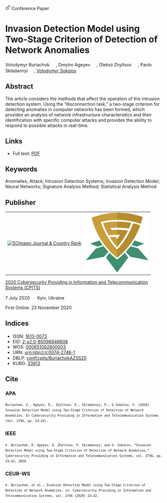 <img src="/icons/unlock.svg" width="16" height="16"> Conference Paper

# Invasion Detection Model using Two-Stage Criterion of Detection of Network Anomalies

Volodymyr Buriachok <a href="https://orcid.org/0000-0002-4055-1494" target="_blank"><img src="/volodymyr-sokolov/publications/blob/main/icons/orcid.svg" width="16" height="16"></a>,
Dmytro Ageyev <a href="https://orcid.org/0000-0002-2686-3854" target="_blank"><img src="/volodymyr-sokolov/publications/blob/main/icons/orcid.svg" width="16" height="16"></a>,
Oleksii Zhyltsov <a href="https://orcid.org/0000-0002-7253-5990" target="_blank"><img src="/volodymyr-sokolov/publications/blob/main/icons/orcid.svg" width="16" height="16"></a>,
Pavlo Skladannyi <a href="https://orcid.org/0000-0002-7775-6039" target="_blank"><img src="/volodymyr-sokolov/publications/blob/main/icons/orcid.svg" width="16" height="16"></a>,
<a href="/">Volodymyr Sokolov</a> <a href="https://orcid.org/0000-0002-9349-7946" target="_blank"><img src="/volodymyr-sokolov/publications/blob/main/icons/orcid.svg" width="16" height="16"></a>

## Abstract

The article considers the methods that affect the operation of the intrusion detection system. Using the “disconnection task,” a two-stage criterion for detecting anomalies in computer networks has been formed, which provides an analysis of network infrastructure characteristics and their identification with specific computer attacks and provides the ability to respond to possible attacks in real-time.

## Links

* Full text: [PDF](http://ceur-ws.org/Vol-2746/paper3.pdf)

## Keywords

Anomalies; Attack; Intrusion Detection Systems; Invasion Detection Model; Neural Networks; Signature Analysis Method; Statistical Analysis Method

## Publisher

<table>
<tr>
<td>
<a href="https://www.scimagojr.com/journalsearch.php?q=21100218356&amp;tip=sid&amp;exact=no" title="SCImago Journal &amp; Country Rank"><img border="0" src="https://www.scimagojr.com/journal_img.php?id=21100218356" alt="SCImago Journal &amp; Country Rank"  /></a>
</td>
<td style="text-align: left;">
<a href="https://cpits.kubg.edu.ua/"><img src="/icons/cpits.svg" width="200"></a>
</td>
</tr>
</table>

[2020 Cybersecurity Providing in Information and Telecommunication Systems (CPITS)](https://ceur-ws.org/Vol-2746/)

7 July 2020 <img src="/volodymyr-sokolov/publications/blob/main/icons/location-pin.svg" width="16" height="16"> Kyiv, Ukraine

First Online: 23 November 2020

## Indices

* ISSN: [1613-0073](https://portal.issn.org/resource/ISSN/1613-0073) <img src="/volodymyr-sokolov/publications/blob/main/icons/online.svg" width="16" height="16">
* EID: [2-s2.0-85096946608](http://www.scopus.com/record/display.url?origin=inward&eid=2-s2.0-85096946608)
* WOS: [000651092800003](https://www.webofscience.com/wos/woscc/full-record/WOS:000651092800003)
* URN: [urn:nbn:de:0074-2746-1](https://nbn-resolving.org/xml/urn:nbn:de:0074-2746-1)
* DBLP: [conf/cpits/BuriachokAZSS20](https://dblp.org/rec/conf/cpits/BuriachokAZSS20)
* KUBG: [33913](http://elibrary.kubg.edu.ua/id/eprint/33913/)

## Cite

### APA

<small>`Buriachok, V., Ageyev, D., Zhyltsov, O., Skladannyi, P., & Sokolov, V. (2020). Invasion Detection Model using Two-Stage Criterion of Detection of Network Anomalies. In Cybersecurity Providing in Information and Telecommunication Systems (Vol. 2746, pp. 23–32).`</small>

### IEEE

<small>`V. Buriachok, D. Ageyev, O. Zhyltsov, P. Skladannyi, and V. Sokolov, “Invasion Detection Model using Two-Stage Criterion of Detection of Network Anomalies,” Cybersecurity Providing in Information and Telecommunication Systems, vol. 2746, pp. 23–32, 2020.`</small>

### CEUR-WS

<small>`V. Buriachok, et al., Invasion Detection Model using Two-Stage Criterion of Detection of Network Anomalies, in: Cybersecurity Providing in Information and Telecommunication Systems, vol. 2746 (2020) 23–32.`</small>